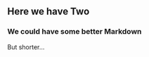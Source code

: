 ## Here we have Two

### We could have some better Markdown

<p class="indenta experiment-para">But shorter...</p>

